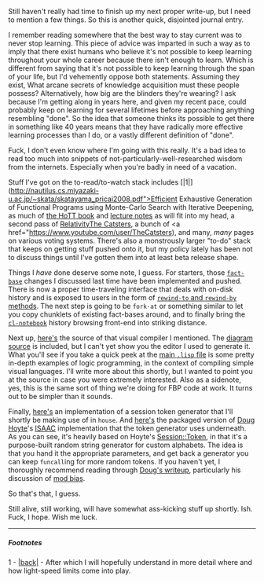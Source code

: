 Still haven't really had time to finish up my next proper write-up, but I need to mention a few things. So this is another quick, disjointed journal entry.

I remember reading somewhere that the best way to stay current was to never stop learning. This piece of advice was imparted in such a way as to imply that there exist humans who believe it's not possible to keep learning throughout your whole career because there isn't enough to learn. Which is different from saying that it's not possible to keep learning through the span of your life, but I'd vehemently oppose both statements. Assuming they exist, What arcane secrets of knowledge acquisition must these people possess? Alternatively, how big are the blinders they're wearing? I ask because I'm getting along in years here, and given my recent pace, could probably keep on learning for several lifetimes before approaching anything resembling "done". So the idea that someone thinks its possible to get there in something like 40 years means that they have radically more effective learning processes than I do, or a vastly different definition of "done".

Fuck, I don't even know where I'm going with this really. It's a bad idea to read too much into snippets of not-particularly-well-researched wisdom from the internets. Especially when you're badly in need of a vacation.

Stuff I've got on the to-read/to-watch stack includes <a name="note-Wed-Jun-25-225755EDT-2014"></a>[|1|](http://nautilus.cs.miyazaki-u.ac.jp/~skata/skatayama_pricai2008.pdf">Efficient Exhaustive Generation of Functional Programs using Monte-Carlo Search with Iterative Deepening</a>, as much of [the HoTT book](http://homotopytypetheory.org/book/) and [lecture notes](http://perimeterinstitute.ca/personal/tfritz/2014/HoTT_lecturenotes.pdf) as will fit into my head, a second pass of [Relativity](http://www.gutenberg.org/ebooks/5001)[The Catsters](#foot-Wed-Jun-25-225755EDT-2014), a bunch of <a href="https://www.youtube.com/user/TheCatsters), and many, *many* pages on various voting systems. There's also a monstrously larger "to-do" stack that keeps on getting stuff pushed onto it, but my policy lately has been not to discuss things until I've gotten them into at least beta release shape.

Things I *have* done deserve some note, I guess. For starters, those [`fact-base`](https://github.com/Inaimathi/fact-base) changes I discussed last time have been implemented and pushed. There is now a proper time-traveling interface that deals with on-disk history and is exposed to users in the form of [`rewind-to` and `rewind-by` methods](https://github.com/Inaimathi/fact-base/blob/master/fact-base.lisp#L88-L160). The next step is going to be `fork-at` or something similar to let you copy chunklets of existing fact-bases around, and to finally bring the [`cl-notebook`](https://github.com/Inaimathi/cl-notebook) history browsing front-end into striking distance.

Next up, [here's](https://github.com/CompSciCabal/SMRTYPRTY/tree/master/experiments/inaimathi/sicp-constraints) the source of that visual compiler I mentioned. The [diagram source](https://github.com/CompSciCabal/SMRTYPRTY/blob/master/experiments/inaimathi/sicp-constraints/celsius-to-faranheit.base) is included, but I can't yet show you the editor I used to generate it. What you'll see if you take a quick peek at the [main `.lisp` file](https://github.com/CompSciCabal/SMRTYPRTY/blob/master/experiments/inaimathi/sicp-constraints/compiler.lisp) is some pretty in-depth examples of logic programming, in the context of compiling simple visual languages. I'll write more about this shortly, but I wanted to point you at the source in case you were extremely interested. Also as a sidenote, yes, this is the same sort of thing we're doing for FBP code at work. It turns out to be simpler than it sounds.

Finally, [here's](https://github.com/Inaimathi/session-token) an implementation of a session token generator that I'll shortly be making use of in `house`. And [here's](https://github.com/Inaimathi/isaac) the packaged version of [Doug Hoyte](http://hcsw.org/)'s [ISAAC](http://burtleburtle.net/bob/rand/isaacafa.html) implementation that the token generator uses underneath. As you can see, it's heavily based on Hoyte's [Session::Token](https://github.com/hoytech/Session-Token), in that it's a purpose-built random string generator for custom alphabets. The idea is that you hand it the appropriate parameters, and get back a generator you can keep `funcall`ing for more random tokens. If you haven't yet, I thoroughly recommend reading through [Doug's writeup](https://github.com/hoytech/Session-Token#description), particularly his discussion of [mod bias](https://github.com/hoytech/Session-Token#mod-bias).

So that's that, I guess.

Still alive, still working, will have somewhat ass-kicking stuff up shortly. Ish. Fuck, I hope. Wish me luck.

* * *
##### Footnotes

1 - <a name="foot-Wed-Jun-25-225755EDT-2014"></a>[|back|](#note-Wed-Jun-25-225755EDT-2014) - After which I will hopefully understand in more detail where and how light-speed limits come into play.
